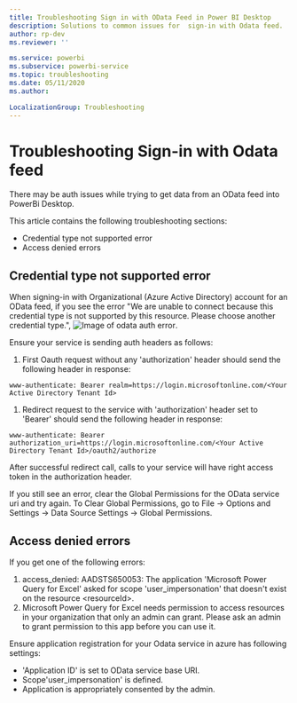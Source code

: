 ```yaml
---
title: Troubleshooting Sign in with OData Feed in Power BI Desktop
description: Solutions to common issues for  sign-in with Odata feed.
author: rp-dev
ms.reviewer: ''

ms.service: powerbi
ms.subservice: powerbi-service
ms.topic: troubleshooting
ms.date: 05/11/2020
ms.author: 

LocalizationGroup: Troubleshooting
---
```

# Troubleshooting Sign-in with Odata feed
There may be auth issues while trying to get data from an OData feed into PowerBi Desktop.

This article contains the following troubleshooting sections:
* Credential type not supported error
* Access denied errors
  
## Credential type not supported error
When signing-in with Organizational (Azure Active Directory) account for an OData feed, if you see the error "We are unable to connect because this credential type is not supported by this resource. Please choose another credential type.", ![Image of odata auth error](media/desktop-desktop-troubleshooting-sign-in-odata/troubleshoot-odata-sign-in-error1.jpg). 

Ensure your service is sending auth headers as follows:
   1. First Oauth request without any 'authorization' header should send the following header in response:
   
   ``` www-authenticate: Bearer realm=https://login.microsoftonline.com/<Your Active Directory Tenant Id> ```
   
   1. Redirect request to the service with 'authorization' header set to 'Bearer' should send the following header in response:
   
   ```www-authenticate: Bearer authorization_uri=https://login.microsoftonline.com/<Your Active Directory Tenant Id>/oauth2/authorize```

After successful redirect call, calls to your service will have right access token in the authorization header.

If you still see an error, clear the Global Permissions for the OData service uri and try again. To Clear Global Permissions, go to File -> Options and Settings -> Data Source Settings -> Global Permissions.

## Access denied errors
If you get one of the following errors:
1. access_denied: AADSTS650053: The application 'Microsoft Power Query for Excel' asked for scope 'user_impersonation' that doesn't exist on the resource \<resourceId\>.
2. Microsoft Power Query for Excel needs permission to access resources in your organization that only an admin can grant. Please ask an admin to grant permission to this app before you can use it.

Ensure application registration for your Odata service in azure has following settings:
   * 'Application ID' is set to OData service base URI. 
   * Scope'user_impersonation' is defined. 
   *  Application is appropriately consented by the admin.

